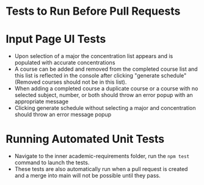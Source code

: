 # Tests to Run Before Pull Requests

# Input Page UI Tests

- Upon selection of a major the concentration list appears and is populated with accurate concentrations
- A course can be added and removed from the completed course list and this list is reflected in the console after clicking "generate schedule" (Removed courses should not be in this list).
- When adding a completed course a duplicate course or a course with no selected subject, number, or both should throw an error popup with an appropriate message
- Clicking generate schedule without selecting a major and concentration should throw an error message popup

# Running Automated Unit Tests

- Navigate to the inner academic-requirements folder, run the `npm test` command to launch the tests.
- These tests are also automatically run when a pull request is created and a merge into main will not be possible until they pass.
